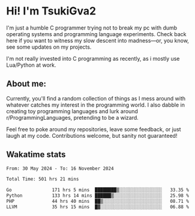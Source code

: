 # Hi! I'm TsukiGva2

I'm just a humble C programmer trying not to break my pc with dumb operating systems and programming language experiments. Check back here if you want to witness my slow descent into madness—or, you know, see some updates on my projects.

I'm not really invested into C programming as recently, as i mostly use Lua/Python at work.

## About me:

Currently, you'll find a random collection of things as I mess around with whatever catches my interest in the programming world. I also dabble in creating toy programming languages and lurk around r/ProgrammingLanguages, pretending to be a wizard.

Feel free to poke around my repositories, leave some feedback, or just laugh at my code. Contributions welcome, but sanity not guaranteed!

## Wakatime stats
<!--START_SECTION:waka-->

```txt
From: 30 May 2024 - To: 16 November 2024

Total Time: 501 hrs 21 mins

Go               171 hrs 5 mins  ████████▒░░░░░░░░░░░░░░░░   33.35 %
Python           133 hrs 14 mins ██████▒░░░░░░░░░░░░░░░░░░   25.98 %
PHP              44 hrs 40 mins  ██▒░░░░░░░░░░░░░░░░░░░░░░   08.71 %
LLVM             35 hrs 15 mins  █▓░░░░░░░░░░░░░░░░░░░░░░░   06.88 %
```

<!--END_SECTION:waka-->
